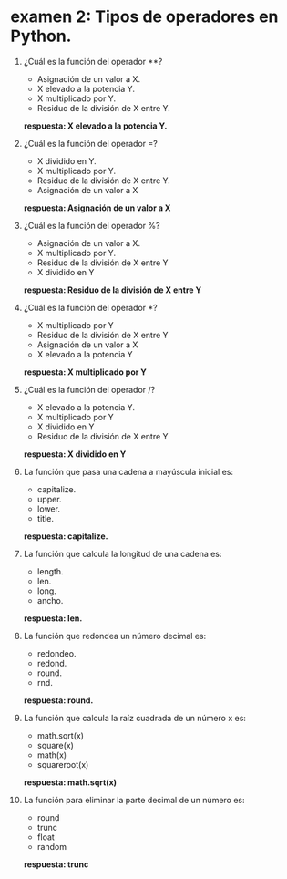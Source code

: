 # examen 2: Tipos de operadores en Python.

1. ¿Cuál es la función del operador **?
    - Asignación de un valor a X.
    - X elevado a la potencia Y.
    - X multiplicado por Y.
    - Residuo de la división de X entre Y.

    **respuesta: X elevado a la potencia Y.**
2. ¿Cuál es la función del operador =?
    - X dividido en Y.
    - X multiplicado por Y.
    - Residuo de la división de X entre Y.
    - Asignación de un valor a X

    **respuesta: Asignación de un valor a X**
3. ¿Cuál es la función del operador %?
    - Asignación de un valor a X.
    - X multiplicado por Y.
    - Residuo de la división de X entre Y
    - X dividido en Y
    
    **respuesta: Residuo de la división de X entre Y**
4. ¿Cuál es la función del operador *?
    - X multiplicado por Y
    - Residuo de la división de X entre Y
    - Asignación de un valor a X
    - X elevado a la potencia Y
    
    **respuesta: X multiplicado por Y**
5. ¿Cuál es la función del operador /?
    - X elevado a la potencia Y.
    - X multiplicado por Y
    - X dividido en Y
    - Residuo de la división de X entre Y
    
    **respuesta: X dividido en Y**
6. La función que pasa una cadena a mayúscula inicial es:
    - capitalize.
    - upper.
    - lower.
    - title.
    
    **respuesta: capitalize.**
7. La función que calcula la longitud de una cadena es:
    - length.
    - len.
    - long.
    - ancho.
    
    **respuesta: len.**
8. La función que redondea un número decimal es:
    - redondeo.
    - redond.
    - round.
    - rnd.
    
    **respuesta: round.**
9. La función que calcula la raíz cuadrada de un número x es:
    - math.sqrt(x)
    - square(x)
    - math(x)
    - squareroot(x)
    
    **respuesta: math.sqrt(x)**
10. La función para eliminar la parte decimal de un número es:
    - round
    - trunc
    - float
    - random
    
    **respuesta: trunc**
